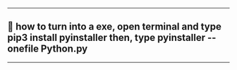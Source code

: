 ------------------------------------------------------------------------------------------------------------------------------------
## 🐧 how to turn into a exe, **open terminal** and type **pip3 install pyinstaller** then, type **pyinstaller --onefile Python.py**
------------------------------------------------------------------------------------------------------------------------------------

